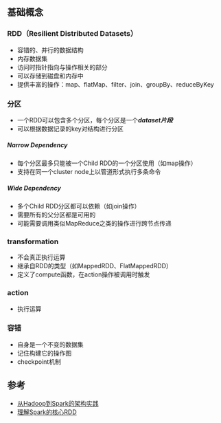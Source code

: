 ## 基础概念
### RDD（Resilient Distributed Datasets）
* 容错的、并行的数据结构
* 内存数据集
* 访问时指针指向与操作相关的部分
* 可以存储到磁盘和内存中
* 提供丰富的操作：map、flatMap、filter、join、groupBy、reduceByKey

### 分区
* 一个RDD可以包含多个分区，每个分区是一个***dataset片段***
* 可以根据数据记录的key对结构进行分区

##### Narrow Dependency
* 每个分区最多只能被一个Child RDD的一个分区使用（如map操作）
* 支持在同一个cluster node上以管道形式执行多条命令

##### Wide Dependency
* 多个Child RDD分区都可以依赖（如join操作）
* 需要所有的父分区都是可用的
* 可能需要调用类似MapReduce之类的操作进行跨节点传递

### transformation
* 不会真正执行运算
* 继承自RDD的类型（如MappedRDD、FlatMappedRDD）
* 定义了compute函数，在action操作被调用时触发

### action
* 执行运算

### 容错
* 自身是一个不变的数据集
* 记住构建它的操作图
* checkpoint机制

## 参考
* [从Hadoop到Spark的架构实践](http://www.thebigdata.cn/Hadoop/14289.html)
* [理解Spark的核心RDD](http://www.infoq.com/cn/articles/spark-core-rdd/)